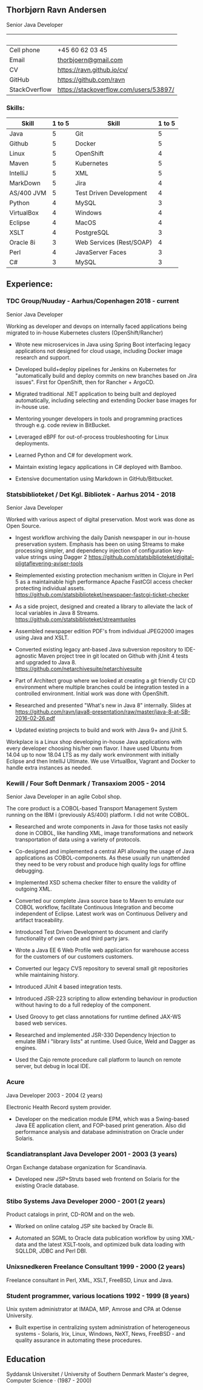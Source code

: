 
## Thorbjørn Ravn Andersen

Senior Java Developer 


&#160; | &#160;
--- | --- 
Cell phone | +45 60 62 03 45
Email  | <thorbjoern@gmail.com> 
CV| <https://ravn.github.io/cv/> 
GitHub| <https://github.com/ravn> 
StackOverflow | <https://stackoverflow.com/users/53897/>


### Skills:

Skill | 1 to 5 | Skill | 1 to 5
--- | --- | --- | ---
Java    |  5 | Git | 5
Github | 5 | Docker  | 5
Linux   | 5 | OpenShift    | 4
Maven | 5 | Kubernetes | 5 
IntelliJ  | 5 | XML | 5
MarkDown  | 5 | Jira | 4
AS/400 JVM | 5 | Test Driven Development     | 4 
Python | 4  | MySQL     | 3
VirtualBox | 4 | Windows | 4
Eclipse | 4 | MacOS | 4
XSLT    | 4 | PostgreSQL     | 3
Oracle 8i     | 3  | Web Services (Rest/SOAP)    | 4 
Perl | 4  | JavaServer Faces | 3 
C# | 3 | MySQL     | 3


## Experience:

### TDC Group/Nuuday - Aarhus/Copenhagen 2018 - current

Senior Java Developer

Working as developer and devops on internally faced applications being migrated to in-house Kubernetes clusters (OpenShift/Rancher)

* Wrote new microservices in Java using Spring Boot interfacing legacy applications not designed for cloud usage, including Docker image research and support.

* Developed build+deploy pipelines for Jenkins on Kubernetes for "automatically build and deploy commits on new branches based on Jira issues".  First for OpenShift, then for Rancher + ArgoCD.

* Migrated traditional .NET application to being built and deployed automatically, including selecting and extending Docker base images for in-house use.

* Mentoring younger developers in tools and programming practices through e.g. code review in BitBucket.

* Leveraged eBPF for out-of-process troubleshooting for Linux deployments.

* Learned Python and C# for development work.

* Maintain existing legacy applications in C# deployed with Bamboo.

* Extensive documentation using Markdown in GitHub/Bitbucket.



### Statsbiblioteket / Det Kgl. Bibliotek - Aarhus 2014 - 2018 

Senior Java Developer

Worked with various aspect of digital preservation.  Most work was done as Open Source.

* Ingest workflow archiving the daily Danish newspaper in our in-house preservation system. Emphasis has been on using Streams to make processing simpler, and dependency injection of configuration key-value strings using Dagger 2 <https://github.com/statsbiblioteket/digital-pligtaflevering-aviser-tools>

* Reimplemented existing protection mechanism written in Clojure in Perl 5 as a maintainable high performance Apache FastCGI access checker protecting individual assets. <https://github.com/statsbiblioteket/newspaper-fastcgi-ticket-checker>

* As a side project, designed and created a library to alleviate the lack of local variables in Java 8 Streams. <https://github.com/statsbiblioteket/streamtuples>

* Assembled newspaper edition PDF's from individual JPEG2000 images using Java and XSLT.

* Converted existing legacy ant-based Java subversion repository to IDE-agnostic Maven project tree in git located on Github with jUnit 4 tests and upgraded to Java 8. <https://github.com/netarchivesuite/netarchivesuite>

* Part of Architect group where we looked at creating a git friendly CI/ CD environment where multiple branches could be integration tested in a controlled environment. Initial work was done with OpenShift.

* Researched and presented "What's new in Java 8" internally. Slides at <https://github.com/ravn/java8-presentation/raw/master/java-8-at-SB-2016-02-26.pdf>

* Updated existing projects to build and work with Java 9+ and jUnit 5.

Workplace is a Linux shop developing in-house
Java applications with every developer 
choosing his/her own flavor. 
I have used Ubuntu from 14.04 up to now 18.04 LTS as my daily work environment with initially Eclipse and then IntelliJ Ultimate. We use VirtualBox, Vagrant and Docker to handle extra instances as needed.


### Kewill / Four Soft Denmark / Transaxiom 2005 - 2014 

Senior Java Developer in an agile Cobol shop. 

The core product is a COBOL-based Transport Management System running on the IBM i (previously AS/400) platform.  I did not write COBOL.

* Researched and wrote
components in Java for those tasks not easily done in COBOL, like
handling XML, image transformations and network transportation of data using a variety of protocols.

* Co-designed and implemented a central API allowing the usage of Java applications as COBOL-components. As these usually run unattended they need to be very robust and produce high quality logs for offline debugging.

* Implemented XSD schema checker filter to ensure the validity of outgoing XML.

* Converted our complete Java source base to Maven to emulate our COBOL workflow, facilitate Continuous Integration and become independent of Eclipse. Latest work was on Continuous Delivery and artifact
traceability.

* Introduced Test Driven Development to document and clarify
 functionality of own code and third party jars.

* Wrote a Java EE 6 Web Profile web application for warehouse access for the customers of our customers customers.

* Converted our legacy CVS repository to several small git repositories while maintaining history.

* Introduced JUnit 4 based integration tests.

* Introduced JSR-223 scripting to allow extending behaviour in production without having to do a full redeploy of the component.

* Used Groovy to get class annotations for runtime defined JAX-WS based web services.

* Researched and implemented JSR-330 Dependency Injection to emulate IBM i "library lists" at runtime. Used Guice, Weld and Dagger as engines.

* Used the Cajo remote procedure call platform to launch on remote server, but debug in local IDE.

### Acure
Java Developer 2003 - 2004 (2 years)

Electronic Health Record system provider.

* Developer on the medication module EPM, which was a Swing-based Java EE application client, and FOP-based print generation. Also did performance analysis and database administration on Oracle under Solaris.

### Scandiatransplant Java Developer 2001 - 2003 (3 years)
Organ Exchange database organization for Scandinavia.

* Developed new JSP+Struts based web frontend on Solaris for the existing Oracle database.

### Stibo Systems Java Developer 2000 - 2001 (2 years)

Product catalogs in print, CD-ROM and on the web.

* Worked on online catalog JSP site backed by Oracle 8i.

* Automated an SGML to Oracle data publication workflow by using XML-data and the latest XSLT-tools, and optimized bulk data loading with SQLLDR, JDBC and Perl DBI.

### Unixsnedkeren Freelance Consultant 1999 - 2000 (2 years)

Freelance consultant in Perl, XML, XSLT, FreeBSD, Linux and Java.

### Student programmer, various locations 1992 - 1999 (8 years)

Unix system administrator at IMADA, MIP, Amrose and CPA at Odense University.

* Built expertise in centralizing system administration of heterogeneous systems - Solaris, Irix, Linux, Windows, NeXT, News, FreeBSD - and quality assurance in automating these procedures.

## Education

Syddansk Universitet / University of Southern Denmark Master's degree, Computer Science · (1987 - 2000)
